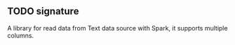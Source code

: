 ## TODO signature

A library for read data from Text data source with Spark, it supports multiple columns. 
